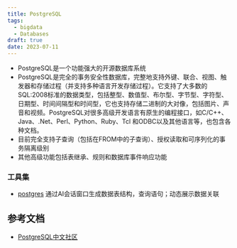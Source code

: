 ```yaml
---
title: PostgreSQL
tags:
  - bigdata
  - Databases
draft: true
date: 2023-07-11
---
```


- PostgreSQL是一个功能强大的开源数据库系统
- PostgreSQL是完全的事务安全性数据库，完整地支持外键、联合、视图、触发器和存储过程（并支持多种语言开发存储过程）。它支持了大多数的SQL:2008标准的数据类型，包括整型、数值型、布尔型、字节型、字符型、日期型、时间间隔型和时间型，它也支持存储二进制的大对像，包括图片、声音和视频。PostgreSQL对很多高级开发语言有原生的编程接口，如C/C++、Java、.Net、Perl、Python、Ruby、Tcl 和ODBC以及其他语言等，也包含各种文档。
- 目前完全支持子查询（包括在FROM中的子查询）、授权读取和可序列化的事务隔离级别
- 其他高级功能包括表继承、规则和数据库事件响应功能



### 工具集

- [postgres](https://postgres.new/) 通过AI会话窗口生成数据表结构，查询语句；动态展示数据关联


## 参考文档

- [PostgreSQL中文社区](http://www.postgres.cn/index.php/v2/home)